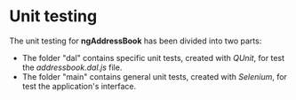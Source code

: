 Unit testing
============

The unit testing for **ngAddressBook** has been divided into two parts:

 * The folder "dal" contains specific unit tests, created with _QUnit_, for test the _addressbook.dal.js_ file.
 * The folder "main" contains general unit tests, created with _Selenium_, for test the application's interface.